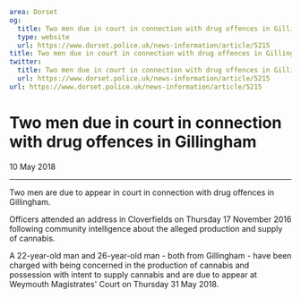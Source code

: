 ```yaml
area: Dorset
og:
  title: Two men due in court in connection with drug offences in Gillingham
  type: website
  url: https://www.dorset.police.uk/news-information/article/5215
title: Two men due in court in connection with drug offences in Gillingham |
twitter:
  title: Two men due in court in connection with drug offences in Gillingham
  url: https://www.dorset.police.uk/news-information/article/5215
url: https://www.dorset.police.uk/news-information/article/5215
```

# Two men due in court in connection with drug offences in Gillingham

10 May 2018

* * *

Two men are due to appear in court in connection with drug offences in Gillingham.

Officers attended an address in Cloverfields on Thursday 17 November 2016 following community intelligence about the alleged production and supply of cannabis.

A 22-year-old man and 26-year-old man - both from Gillingham - have been charged with being concerned in the production of cannabis and possession with intent to supply cannabis and are due to appear at Weymouth Magistrates' Court on Thursday 31 May 2018.

